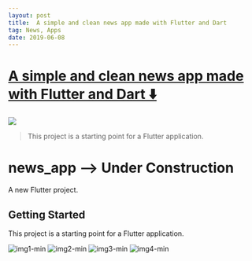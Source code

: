```yaml
---
layout: post
title:  A simple and clean news app made with Flutter and Dart
tag: News, Apps
date: 2019-06-08
---
```


# [A simple and clean news app made with Flutter and Dart ️⬇️ ](http://github.com/bugudiramu/News_app)  

![](https://flutterawesome.com/content/images/2019/05/News_appcs.jpg)
 
> This project is a starting point for a Flutter application.

 
# news_app --> Under Construction

A new Flutter project.

## Getting Started

This project is a starting point for a Flutter application.

![img1-min](https://raw.githubusercontent.com/bugudiramu/News_app/master/https://user-images.githubusercontent.com/37015092/58713003-56e05980-83df-11e9-830f-0675edb32b29.png)
![img2-min](https://raw.githubusercontent.com/bugudiramu/News_app/master/https://user-images.githubusercontent.com/37015092/58713004-5778f000-83df-11e9-8bf5-056a27a93ad9.png)
![img3-min](https://raw.githubusercontent.com/bugudiramu/News_app/master/https://user-images.githubusercontent.com/37015092/58713005-5778f000-83df-11e9-9215-700b00ce23b6.png)
![img4-min](https://raw.githubusercontent.com/bugudiramu/News_app/master/https://user-images.githubusercontent.com/37015092/58713006-5778f000-83df-11e9-993b-51115123094d.png)



